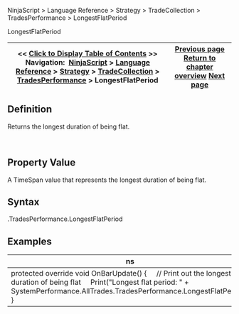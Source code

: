 ﻿
NinjaScript > Language Reference > Strategy > TradeCollection > TradesPerformance > LongestFlatPeriod

LongestFlatPeriod

| << [Click to Display Table of Contents](longestflatperiod.md) >> **Navigation:**     [NinjaScript](ninjascript.md) > [Language Reference](language_reference_wip.md) > [Strategy](strategy.md) > [TradeCollection](tradecollection.md) > [TradesPerformance](tradesperformance.md) > LongestFlatPeriod | [Previous page](grossprofit.md) [Return to chapter overview](tradesperformance.md) [Next page](maxconsecutiveloser.md) |
| --- | --- |
## Definition
Returns the longest duration of being flat.  

 
## Property Value
A TimeSpan value that represents the longest duration of being flat.
 
## Syntax
<TradeCollection>.TradesPerformance.LongestFlatPeriod

## 
## Examples

| ns |
| --- |
| protected override void OnBarUpdate() {      // Print out the longest duration of being flat      Print("Longest flat period: " + SystemPerformance.AllTrades.TradesPerformance.LongestFlatPeriod); } |
